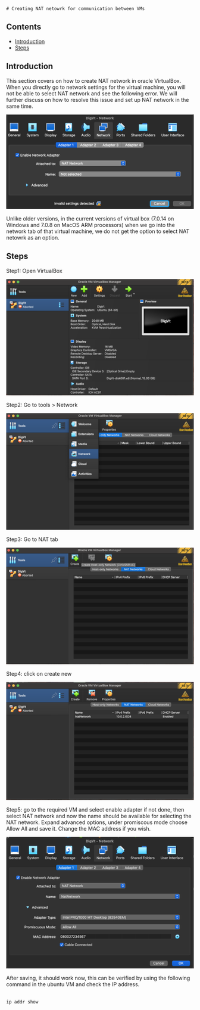     # Creating NAT netowrk for communication between VMs

## Contents

*   [Introduction](#Introduction)
*   [Steps](#Steps)


## Introduction

This section covers on how to create NAT network in oracle VirtualBox. 
When you directly go to network settings for the virtual machine, you will not be able to select NAT network and see the following error. 
We will further discuss on how to resolve this issue and set up NAT network in the same time.

![InvalidNetworkSetting](resources/images/InvalidNetworkSetting.png)

Unlike older versions, in the current versions of virtual box (7.0.14 on Windows and 7.0.8 on MacOS ARM processors) when we go into the network tab of that virtual machine, we do not get the option to select NAT netowrk as an option.

## Steps

Step1: Open VirtualBox

![Vbox_InitPage](resources/images/Vbox_InitPage.png)

Step2: Go to tools > Network

![ToolsNetwork](resources/images/ToolsNetwork.png)

Step3: Go to NAT tab

![CreateNat](resources/images/CreateNat.png)

Step4: click on create new

![NatCreated](resources/images/NatCreated.png)

Step5: go to the required VM and select enable adapter if not done, then select NAT network and now the name should be available for selecting the NAT network. 
Expand advanced options, under promiscous mode choose Allow All and save it.
Change the MAC address if you wish.

![NatConfigInVm](resources/images/NatConfigInVm.png)

After saving, it should work now, this can be verified by using the following command in the ubuntu VM and check the IP address.

```console

ip addr show

```

